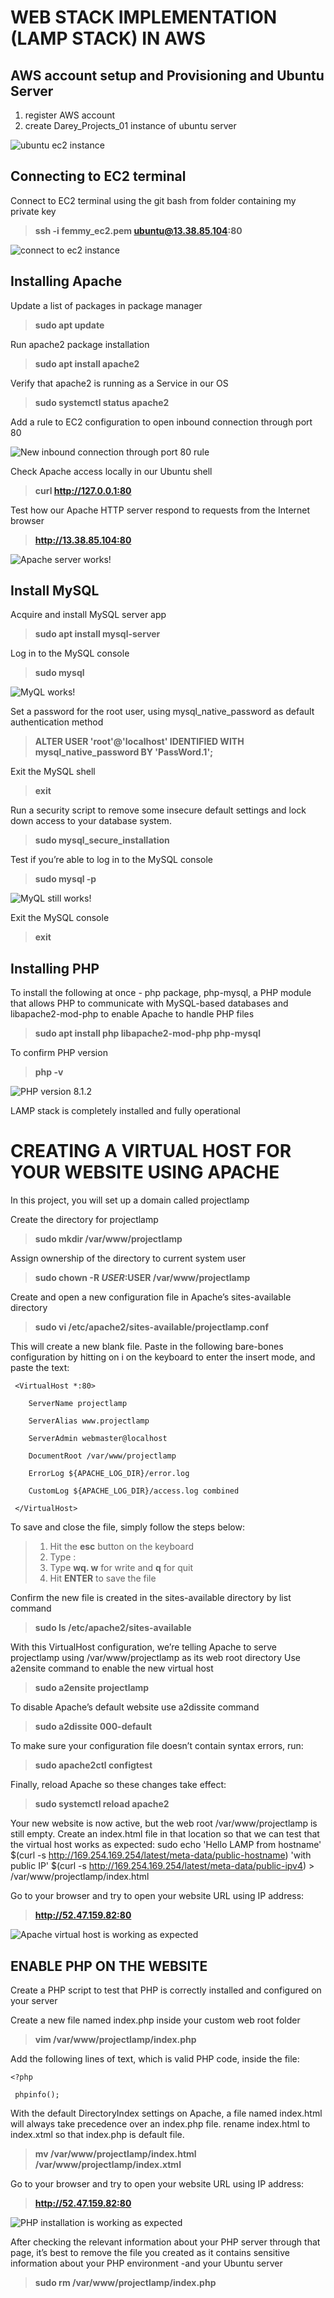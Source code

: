 # **WEB STACK IMPLEMENTATION (LAMP STACK) IN AWS**

## **AWS account setup and Provisioning and Ubuntu Server**
1. register AWS account
2. create Darey_Projects_01 instance of ubuntu server

![ubuntu ec2 instance](https://github.com/stlng1/stlng-pbl/blob/main/aws_ec2_instance.jpg)

## **Connecting to EC2 terminal**

Connect to EC2 terminal using the git bash from folder containing my private key

>**ssh -i femmy_ec2.pem ubuntu@13.38.85.104:80**
  
![connect to ec2 instance](https://github.com/stlng1/stlng-pbl/blob/main/ec2_connect.png)

## **Installing Apache**

Update a list of packages in package manager
  
>**sudo apt update**

Run apache2 package installation

>**sudo apt install apache2**

Verify that apache2 is running as a Service in our OS

>**sudo systemctl status apache2**

Add a rule to EC2 configuration to open inbound connection through port 80

![New inbound connection through port 80 rule](https://github.com/stlng1/stlng-pbl/blob/main/ec2_apache.png)

Check Apache access locally in our Ubuntu shell

>**curl http://127.0.0.1:80**

Test how our Apache HTTP server respond to requests from the Internet browser

>**http://13.38.85.104:80**

![Apache server works!](https://github.com/stlng1/stlng-pbl/blob/main/ec2_apache2.png)

## **Install MySQL**

Acquire and install MySQL server app

> **sudo apt install mysql-server**

Log in to the MySQL console

> **sudo mysql**

![MyQL works!](https://github.com/stlng1/stlng-pbl/blob/main/ec2_mysql_1.png)

Set a password for the root user, using mysql_native_password as default authentication method

> **ALTER USER 'root'@'localhost' IDENTIFIED WITH mysql_native_password BY 'PassWord.1';**

Exit the MySQL shell

> **exit**

Run a security script to remove some insecure default settings and lock down access to your database system.

> **sudo mysql_secure_installation**

Test if you’re able to log in to the MySQL console

> **sudo mysql -p**

![MyQL still works!](https://github.com/stlng1/stlng-pbl/blob/main/ec2_mysql_2.png)

Exit the MySQL console

> **exit**

## **Installing PHP**

To install the following at once - php package, php-mysql, a PHP module that allows PHP to communicate with MySQL-based databases and libapache2-mod-php to enable Apache to handle PHP files

> **sudo apt install php libapache2-mod-php php-mysql**

To confirm PHP version

> **php -v**

![PHP version 8.1.2](https://github.com/stlng1/stlng-pbl/blob/main/ec2_php_1.png)

LAMP stack is completely installed and fully operational

# **CREATING A VIRTUAL HOST FOR YOUR WEBSITE USING APACHE**

In this project, you will set up a domain called projectlamp

Create the directory for projectlamp

> **sudo mkdir /var/www/projectlamp**

Assign ownership of the directory to current system user

> **sudo chown -R $USER:$USER /var/www/projectlamp**

Create and open a new configuration file in Apache’s sites-available directory

> **sudo vi /etc/apache2/sites-available/projectlamp.conf**

This will create a new blank file. Paste in the following bare-bones configuration by hitting on i on the keyboard to enter the insert mode, and paste the text:
```
 <VirtualHost *:80>
 
    ServerName projectlamp
    
    ServerAlias www.projectlamp 
    
    ServerAdmin webmaster@localhost
    
    DocumentRoot /var/www/projectlamp
    
    ErrorLog ${APACHE_LOG_DIR}/error.log
    
    CustomLog ${APACHE_LOG_DIR}/access.log combined
    
 </VirtualHost>
```
To save and close the file, simply follow the steps below:

> 1. Hit the **esc** button on the keyboard
> 2. Type :
> 3. Type **wq. w** for write and **q** for quit
> 4. Hit **ENTER** to save the file

Confirm the new file is created in the sites-available directory by list command

> **sudo ls /etc/apache2/sites-available**

With this VirtualHost configuration, we’re telling Apache to serve projectlamp using /var/www/projectlamp as its web root directory
Use a2ensite command to enable the new virtual host

> **sudo a2ensite projectlamp**

To disable Apache’s default website use a2dissite command

> **sudo a2dissite 000-default**

To make sure your configuration file doesn’t contain syntax errors, run:

> **sudo apache2ctl configtest**

Finally, reload Apache so these changes take effect:

> **sudo systemctl reload apache2**

Your new website is now active, but the web root /var/www/projectlamp is still empty. Create an index.html file in that location so that we can test that the virtual host works as expected:
sudo echo 'Hello LAMP from hostname' $(curl -s http://169.254.169.254/latest/meta-data/public-hostname) 'with public IP' $(curl -s http://169.254.169.254/latest/meta-data/public-ipv4) > /var/www/projectlamp/index.html

Go to your browser and try to open your website URL using IP address:

> **http://52.47.159.82:80**
  
![Apache virtual host is working as expected](https://github.com/stlng1/stlng-pbl/blob/main/ec2_lamp_1.png)

## **ENABLE PHP ON THE WEBSITE**
  
Create a PHP script to test that PHP is correctly installed and configured on your server

Create a new file named index.php inside your custom web root folder

> **vim /var/www/projectlamp/index.php**

Add the following lines of text, which is valid PHP code, inside the file:

```
<?php

 phpinfo();
```

With the default DirectoryIndex settings on Apache, a file named index.html will always take precedence over an index.php file. rename index.html to index.xtml so that index.php is default file.

> **mv /var/www/projectlamp/index.html  /var/www/projectlamp/index.xtml**

Go to your browser and try to open your website URL using IP address:

> **http://52.47.159.82:80**

![PHP installation is working as expected](https://github.com/stlng1/stlng-pbl/blob/main/ec2_php_2.png)

After checking the relevant information about your PHP server through that page, it’s best to remove the file you created as it contains sensitive information about your PHP environment -and your Ubuntu server

> **sudo rm /var/www/projectlamp/index.php**
